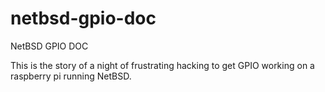 # netbsd-gpio-doc
NetBSD GPIO DOC

This is the story of a night of frustrating hacking to get GPIO working on
a raspberry pi running NetBSD.
